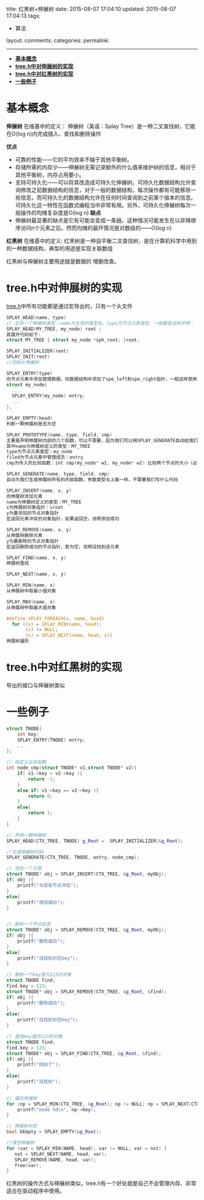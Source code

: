 title: 红黑树+伸展树
date: 2015-08-07 17:04:10
updated: 2015-08-07 17:04:13
tags:
- 算法

layout:
comments:
categories:
permalink:

---

* **[基本概念](#基本概念)**
* **[tree.h中对伸展树的实现](#tree.h中对伸展树的实现)**
* **[tree.h中对红黑树的实现](#tree.h中对红黑树的实现)**
* **[一些例子](#一些例子)**

# 基本概念
**伸展树** 在维基中的定义：
伸展树（英语：Splay Tree）是一种二叉查找树，它能在O(log n)内完成插入、查找和删除操作

**优点**
* 可靠的性能——它的平均效率不输于其他平衡树。
* 存储所需的内存少——伸展树无需记录额外的什么值来维护树的信息，相对于其他平衡树，内存占用要小。
* 支持可持久化——可以将其改造成可持久化伸展树。可持久化数据结构允许查询修改之前数据结构的信息，对于一般的数据结构，每次操作都有可能移除一些信息，而可持久化的数据结构允许在任何时间查询到之前某个版本的信息。可持久化这一特性在函数式编程当中非常有用。另外，可持久化伸展树每次一般操作的均摊复杂度是O(log n)
**缺点**
* 伸展树最显著的缺点是它有可能会变成一条链。这种情况可能发生在以非降顺序访问n个元素之后。然而均摊的最坏情况是对数级的——O(log n)

**红黑树**  在维基中的定义:
红黑树是一种自平衡二叉查找树，是在计算机科学中用到的一种数据结构，典型的用途是实现关联数组

红黑树与伸展树主要用途就是数据的 增删改查。

# tree.h中对伸展树的实现
[tree.h](http://www.freebsd.org/cgi/cvsweb.cgi/src/sys/sys/tree.h)中所有功能都是通过宏导出的，只有一个头文件
```C
SPLAY_HEAD(name, type)      
// 生命一个伸展树类型：name为生成的类型名，type为节点元素类型，一般都是这样声明：
SPLAY_HEAD(MY_TREE, my_node) root ;
其展开代码如下:
struct MY_TREE { struct my_node *sph_root; }root;

SPLAY_INITIALIZER(root)
SPLAY_INIT(root)
//初始化伸展树

SPLAY_ENTRY(type)
向节点元素中添加管理数据，向数据结构中添加了spe_left和spe_right指针，一般这样使用：
struct my_node{
  ...
  SPLAY_ENTRY(my_node) entry;
  ...  
};

SPLAY_EMPTY(head)
判断一颗伸展树是否为空

SPLAY_PROTOTYPE(name, type, field, cmp)  
主要是声明伸展树内部的几个函数，可以不需要，因为我们可以用SPLAY_GENERATE自动给我们生成
其中name为伸展树定义的类型：MY_TREE
type为节点元素类型：my_node
filed为节点元素中管理成员：entry
cmp为传入的比较函数：int cmp(my_node* w1, my_node* w2) 比较两个节点的大小（必须确保一致性）

SPLAY_GENERATE(name, type, field, cmp)
自动为我们生成伸展树所有的内部函数，参数类型与上面一样，不需要我们写什么代码

SPLAY_INSERT(name, x, y)
向伸展树添加元素
name为伸展树定义的类型：MY_TREE
x为伸展树对象指针：&root
y为要添加的节点对象指针
宏返回元素冲突的对象指针，如果返回空，说明添加成功

SPLAY_REMOVE(name, x, y)
从伸展树删除元素
y为要删除的节点对象指针
宏返回删除成功的节点指针，若为空，说明没找到该元素

SPLAY_FIND(name, x, y)
伸展树查找

SPLAY_NEXT(name, x, y)

SPLAY_MIN(name, x)
从伸展树中取最小值对象

SPLAY_MAX(name, x)
从伸展树中取最大值对象

#define SPLAY_FOREACH(x, name, head)                                          \
  for ((x) = SPLAY_MIN(name, head);                                           \
       (x) != NULL;                                                           \
       (x) = SPLAY_NEXT(name, head, x))
伸展树遍历

```

# tree.h中对红黑树的实现
导出的接口与伸展树类似

# 一些例子
```C++
struct TNODE{
    int key;
    SPLAY_ENTRY(TNODE) entry;
    ...
};

// 自定义比较函数
int node_cmp(struct TNODE* v1,struct TNODE* v2){
    if( v1->key < v2->key ){
        return -1;
    }
    else if( v1->key == v2->key ){
        return 0;
    }
    else{
        return 1;
    }
}

// 声明一颗伸展树
SPLAY_HEAD(CTX_TREE, TNODE) g_Root =  SPLAY_INITIALIZER(&g_Root);

//生成伸展树代码
SPLAY_GENERATE(CTX_TREE, TNODE, entry, node_cmp);

// 添加一个元素
struct TNODE* obj = SPLAY_INSERT(CTX_TREE, &g_Root, myObj);
if( obj ){
    printf("与现有节点冲突");
}
else{
    printf("添加成功");
}


// 删除一个节点自身
struct TNODE* obj = SPLAY_REMOVE(CTX_TREE, &g_Root, myObj);
if( obj ){
    printf("删除成功");
}
else{
    printf("没找到对应key");
}

// 删除一个key值为123的对象
struct TNODE find;
find.key = 123;
struct TNODE* obj = SPLAY_REMOVE(CTX_TREE, &g_Root, &find);
if( obj ){
    printf("删除成功");
}
else{
    printf("没找到对应key");
}

// 查找key值为123的对象
struct TNODE find;
find.key = 123;
struct TNODE* obj = SPLAY_FIND(CTX_TREE, &g_Root, &find);
if( obj ){
    printf("找到了");
}
else{
    printf("没找到");
}

// 遍历伸展树
for (np = SPLAY_MIN(CTX_TREE, &g_Root); np != NULL; np = SPLAY_NEXT(CTX_TREE, &g_Root, np)){
    printf("node %d\n", np->key);
}

// 伸展树判空
bool bEmpty = SPLAY_EMPTY(&g_Root);

//清空伸展树
for (var = SPLAY_MIN(NAME, head); var != NULL; var = nxt) {
   nxt = SPLAY_NEXT(NAME, head, var);
   SPLAY_REMOVE(NAME, head, var);
   free(var);
}
```

红黑树的操作方式与伸展树类似，tree.h有一个好处就是自己不会管理内存、非常适合在驱动程序中使用。